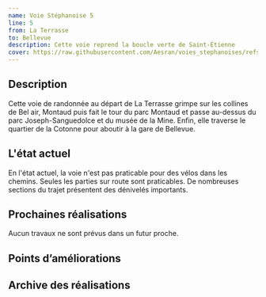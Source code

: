 ```yaml
---
name: Voie Stéphanoise 5
line: 5
from: La Terrasse
to: Bellevue
description: Cette voie reprend la boucle verte de Saint-Étienne
cover: https://raw.githubusercontent.com/Aesran/voies_stephanoises/refs/heads/main/assets/hero.jpeg
---
```

## Description
Cette voie de randonnée au départ de La Terrasse grimpe sur les collines de  Bel air, Montaud puis fait le tour du parc Montaud et passe au-dessus du parc Joseph-Sanguedolce et du musée de la Mine. Enfin, elle traverse le quartier de la Cotonne pour aboutir à la gare de Bellevue.

## L'état actuel
En l'état actuel, la voie n'est pas praticable pour des vélos dans les chemins. Seules les parties sur route sont praticables. De nombreuses sections du trajet présentent des dénivelés importants.

## Prochaines réalisations 
Aucun travaux ne sont prévus dans un futur proche.

## Points d’améliorations


## Archive des réalisations